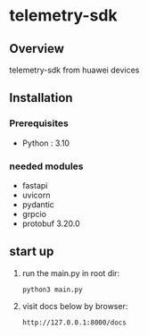 # **telemetry-sdk**

## **Overview**
telemetry-sdk from huawei devices

## **Installation**
### **Prerequisites**

- Python : 3.10
   
### **needed modules**
- fastapi
- uvicorn
- pydantic
- grpcio
- protobuf 3.20.0

## **start up**

1. run the main.py in root dir:
   ```
   python3 main.py 
   ```
2. visit docs below by browser:   
   ```
   http://127.0.0.1:8000/docs
   ```
